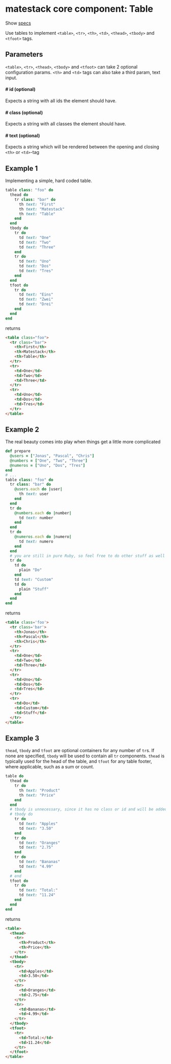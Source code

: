 # matestack core component: Table

Show [specs](/spec/usage/components/table_spec.rb)

Use tables to implement `<table>`, `<tr>`, `<th>`, `<td>`, `<thead>`, `<tbody>` and `<tfoot>` tags.

## Parameters

`<table>`, `<tr>`, `<thead>`, `<tbody>` and `<tfoot>` can take 2 optional configuration params.
`<th>` and `<td>` tags can also take a third param, text input.

#### # id (optional)
Expects a string with all ids the element should have.

#### # class (optional)
Expects a string with all classes the element should have.

#### # text (optional)
Expects a string which will be rendered between the opening and closing `<th>` or `<td>`-tag

## Example 1
Implementing a simple, hard coded table.

```ruby
table class: "foo" do
  thead do
    tr class: "bar" do
      th text: "First"
      th text: "Matestack"
      th text: "Table"
    end
  end
  tbody do
    tr do
      td text: "One"
      td text: "Two"
      td text: "Three"
    end
    tr do
      td text: "Uno"
      td text: "Dos"
      td text: "Tres"
    end
  end
  tfoot do
    tr do
      td text: "Eins"
      td text: "Zwei"
      td text: "Drei"
    end
  end
end
```

returns

```html
<table class="foo">
  <tr class="bar">
    <th>First</th>
    <th>Matestack</th>
    <th>Table</th>
  </tr>
  <tr>
    <td>One</td>
    <td>Two</td>
    <td>Three</td>
  </tr>
  <tr>
    <td>Uno</td>
    <td>Dos</td>
    <td>Tres</td>
  </tr>
</table>
```

## Example 2
The real beauty comes into play when things get a little more complicated

```ruby
def prepare
  @users = ["Jonas", "Pascal", "Chris"]
  @numbers = ["One", "Two", "Three"]
  @numeros = ["Uno", "Dos", "Tres"]
end
# ...
table class: "foo" do
  tr class: "bar" do
    @users.each do |user|
      th text: user
    end
  end
  tr do
    @numbers.each do |number|
      td text: number
    end
  end
  tr do
    @numeros.each do |numero|
      td text: numero
    end
  end
  # you are still in pure Ruby, so feel free to do other stuff as well
  tr do
    td do
      plain "Do"
    end
    td text: "Custom"
    td do
      plain "Stuff"
    end
  end
end
```

returns

```html
<table class='foo'>
  <tr class='bar'>
    <th>Jonas</th>
    <th>Pascal</th>
    <th>Chris</th>
  </tr>
  <tr>
    <td>One</td>
    <td>Two</td>
    <td>Three</td>
  </tr>
  <tr>
    <td>Uno</td>
    <td>Dos</td>
    <td>Tres</td>
  </tr>
  <tr>
    <td>Do</td>
    <td>Custom</td>
    <td>Stuff</td>
  </tr>
</table>
```

## Example 3

`thead`, `tbody` and `tfoot` are optional containers for any number of `tr`s. If none are specified, `tbody` will be used to contain all `tr` components. `thead` is typically used for the head of the table, and `tfoot` for any table footer, where applicable, such as a sum or count.

```ruby
table do
  thead do
    tr do
      th text: "Product"
      th text: "Price"
    end
  end
  # tbody is unnecessary, since it has no class or id and will be added automatically
  # tbody do
    tr do
      td text: "Apples"
      td text: "3.50"
    end
    tr do
      td text: "Oranges"
      td text: "2.75"
    end
    tr do
      td text: "Bananas"
      td text: "4.99"
    end
  # end
  tfoot do
    tr do
      td text: "Total:"
      td text: "11.24"
    end
  end
end
```

returns

```html
<table>
  <thead>
    <tr>
      <th>Product</th>
      <th>Price</th>
    </tr>
  </thead>
  <tbody>
    <tr>
      <td>Apples</td>
      <td>3.50</td>
    </tr>
    <tr>
      <td>Oranges</td>
      <td>2.75</td>
    </tr>
    <tr>
      <td>Bananas</td>
      <td>4.99</td>
    </tr>
  </tbody>
  <tfoot>
    <tr>
      <td>Total:</td>
      <td>11.24</td>
    </tr>
  </tfoot>
</table>
```
